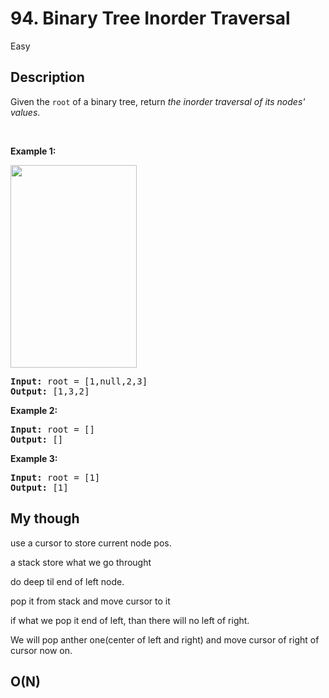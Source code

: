 # 94. Binary Tree Inorder Traversal
Easy


## Description
<p>Given the <code>root</code> of a binary tree, return <em>the inorder traversal of its nodes&#39; values</em>.</p>

<p>&nbsp;</p>
<p><strong>Example 1:</strong></p>
<img alt="" src="https://assets.leetcode.com/uploads/2020/09/15/inorder_1.jpg" style="width: 202px; height: 324px;" />
<pre>
<strong>Input:</strong> root = [1,null,2,3]
<strong>Output:</strong> [1,3,2]
</pre>

<p><strong>Example 2:</strong></p>

<pre>
<strong>Input:</strong> root = []
<strong>Output:</strong> []
</pre>

<p><strong>Example 3:</strong></p>

<pre>
<strong>Input:</strong> root = [1]
<strong>Output:</strong> [1]
</pre>

## My though

use a cursor to store current node pos.

a stack store what we go throught

do deep til end of left node.

pop it from stack and move cursor to it

if what we pop it end of left, than there will no left of right.

We will pop anther one(center of left and right) and move cursor of right of cursor now on.

## O(N)